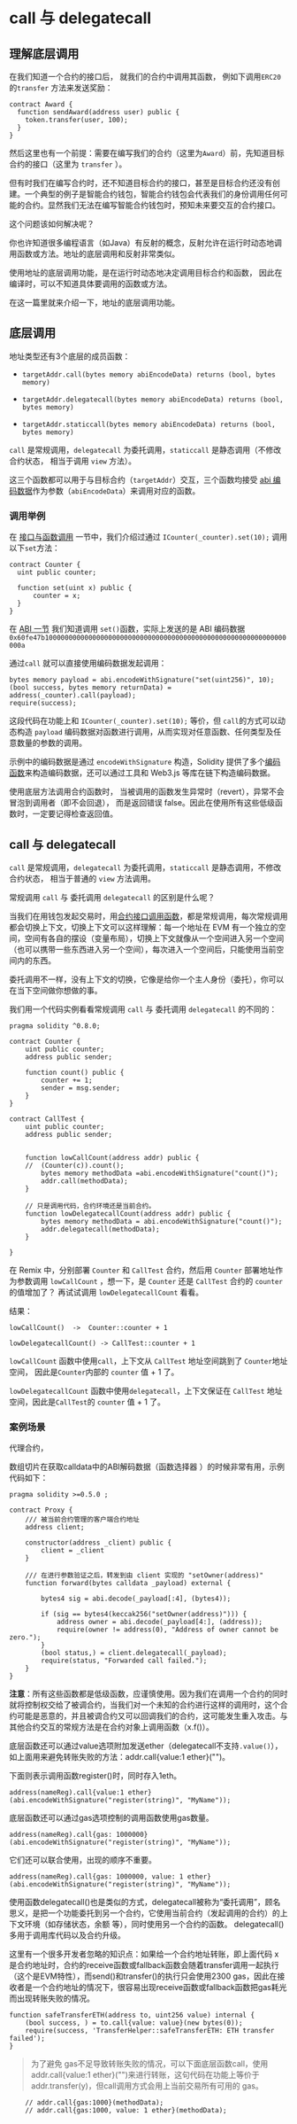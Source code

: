 # call 与 delegatecall

## 理解底层调用

在我们知道一个合约的接口后， 就我们的合约中调用其函数， 例如下调用`ERC20` 的`transfer` 方法来发送奖励：

```solidity
contract Award {
  function sendAward(address user) public {
    token.transfer(user, 100);
  }
}
```



然后这里也有一个前提：需要在编写我们的合约（这里为`Award`）前，先知道目标合约的接口（这里为 `transfer` ）。

但有时我们在编写合约时，还不知道目标合约的接口，甚至是目标合约还没有创建。一个典型的例子是智能合约钱包，智能合约钱包会代表我们的身份调用任何可能的合约。显然我们无法在编写智能合约钱包时，预知未来要交互的合约接口。

这个问题该如何解决呢？

你也许知道很多编程语言（如Java）有反射的概念，反射允许在运行时动态地调用函数或方法。地址的底层调用和反射非常类似。

使用地址的底层调用功能，是在运行时动态地决定调用目标合约和函数， 因此在编译时，可以不知道具体要调用的函数或方法。



在这一篇里就来介绍一下，地址的底层调用功能。



## 底层调用

 地址类型还有3个底层的成员函数：

- `targetAddr.call(bytes memory abiEncodeData) returns (bool, bytes memory)`

- `targetAddr.delegatecall(bytes memory abiEncodeData) returns (bool, bytes memory)`

- `targetAddr.staticcall(bytes memory abiEncodeData) returns (bool, bytes memory)`

 `call` 是常规调用，`delegatecall` 为委托调用，`staticcall` 是静态调用（不修改合约状态， 相当于调用 `view` 方法）。

这三个函数都可以用于与目标合约（`targetAddr`）交互，三个函数均接受 [abi 编码数据](ABI.md)作为参数（`abiEncodeData`）来调用对应的函数。



### 调用举例

在 [接口与函数调用](./17_interface.md) 一节中，我们介绍过通过 `ICounter(_counter).set(10);`  调用以下`set`方法：

```solidity
contract Counter {
  uint public counter;

  function set(uint x) public {
      counter = x;
  }
}
```



在 [ABI 一节](ABI.md) 我们知道调用 `set()`函数，实际上发送的是 ABI 编码数据`0x60fe47b1000000000000000000000000000000000000000000000000000000000000000a`

通过`call` 就可以直接使用编码数据发起调用：

```solidity
bytes memory payload = abi.encodeWithSignature("set(uint256)", 10);
(bool success, bytes memory returnData) = address(_counter).call(payload);
require(success);
```

这段代码在功能上和  `ICounter(_counter).set(10);` 等价，但 `call`的方式可以动态构造 `payload` 编码数据对函数进行调用，从而实现对任意函数、任何类型及任意数量的参数的调用。

示例中的编码数据是通过 `encodeWithSignature` 构造，Solidity 提供了多个[编码函数](./2_ABI.md#Solidity_编码函数)来构造编码数据，还可以通过工具和 Web3.js 等库在链下构造编码数据。



使用底层方法调用合约函数时， 当被调用的函数发生异常时（revert），异常不会冒泡到调用者（即不会回退）， 而是返回错误 false。因此在使用所有这些低级函数时，一定要记得检查返回值。



## call 与 delegatecall

 `call` 是常规调用，`delegatecall` 为委托调用，`staticcall` 是静态调用，不修改合约状态， 相当于普通的 `view` 方法调用。

常规调用  `call`  与 委托调用 `delegatecall` 的区别是什么呢？

当我们在用钱包发起交易时，用[合约接口调用函数](../solidity-basic/17_interface.md)，都是常规调用，每次常规调用都会切换上下文，切换上下文可以这样理解：每一个地址在 EVM 有一个独立的空间，空间有各自的摆设（变量布局），切换上下文就像从一个空间进入另一个空间（也可以携带一些东西进入另一个空间），每次进入一个空间后，只能使用当前空间内的东西。



委托调用不一样，没有上下文的切换，它像是给你一个主人身份（委托），你可以在当下空间做你想做的事。



我们用一个代码实例看看常规调用  `call`  与 委托调用 `delegatecall`  的不同的：

```solidity
pragma solidity ^0.8.0;

contract Counter {
    uint public counter;
    address public sender;

    function count() public {
        counter += 1;
        sender = msg.sender;
    }
}

contract CallTest {
    uint public counter;
    address public sender;


    function lowCallCount(address addr) public {
    //  (Counter(c)).count();
        bytes memory methodData =abi.encodeWithSignature("count()");
        addr.call(methodData);
    }

    // 只是调用代码，合约环境还是当前合约。
    function lowDelegatecallCount(address addr) public {
        bytes memory methodData = abi.encodeWithSignature("count()");
        addr.delegatecall(methodData);
    }

}
```



在 Remix 中，分别部署 `Counter` 和 `CallTest` 合约，然后用 `Counter` 部署地址作为参数调用 `lowCallCount`   ，想一下，是  `Counter` 还是  `CallTest` 合约的 `counter` 的值增加了？ 再试试调用 `lowDelegatecallCount`  看看。



结果：

```
lowCallCount()  ->  Counter::counter + 1   

lowDelegatecallCount() -> CallTest::counter + 1   
```



 `lowCallCount` 函数中使用`call`，上下文从 `CallTest` 地址空间跳到了 `Counter`地址空间， 因此是`Counter`内部的 `counter` 值 + 1 了。

`lowDelegatecallCount` 函数中使用`delegatecall`，上下文保证在 `CallTest` 地址空间，因此是`CallTest`的 `counter` 值 + 1 了。







###  案例场景

代理合约，

数组切片在获取calldata中的ABI解码数据（函数选择器 ）的时候非常有用，示例代码如下：

```solidity
pragma solidity >=0.5.0 ;

contract Proxy {
    /// 被当前合约管理的客户端合约地址
    address client;

    constructor(address _client) public {
        client = _client
    }

    /// 在进行参数验证之后，转发到由 client 实现的 "setOwner(address)"
    function forward(bytes calldata _payload) external {
        
        bytes4 sig = abi.decode(_payload[:4], (bytes4));
        
        if (sig == bytes4(keccak256("setOwner(address)"))) {
            address owner = abi.decode(_payload[4:], (address));
            require(owner != address(0), "Address of owner cannot be zero.");
        }
        (bool status,) = client.delegatecall(_payload);
        require(status, "Forwarded call failed.");
    }
}
```

 





**注意**：所有这些函数都是低级函数，应谨慎使用。因为我们在调用一个合约的同时就将控制权交给了被调合约，当我们对一个未知的合约进行这样的调用时，这个合约可能是恶意的，并且被调合约又可以回调我们的合约，这可能发生重入攻击。与其他合约交互的常规方法是在合约对象上调用函数（x.f()）。

底层函数还可以通过value选项附加发送ether（delegatecall不支持`.value()`），如上面用来避免转账失败的方法：addr.call{value:1 ether}("")。 

下面则表示调用函数register()时，同时存入1eth。

```
address(nameReg).call{value:1 ether}(abi.encodeWithSignature("register(string)", "MyName"));
```

底层函数还可以通过gas选项控制的调用函数使用gas数量。

```
address(nameReg).call{gas: 1000000}(abi.encodeWithSignature("register(string)", "MyName"));
```

它们还可以联合使用，出现的顺序不重要。

```
address(nameReg).call{gas: 1000000, value: 1 ether}(abi.encodeWithSignature("register(string)", "MyName"));
```

使用函数delegatecall()也是类似的方式，delegatecall被称为“委托调用”，顾名思义，是把一个功能委托到另一个合约，它使用当前合约（发起调用的合约）的上下文环境（如存储状态，余额 等），同时使用另一个合约的函数。 delegatecall()多用于调用库代码以及合约升级。





这里有一个很多开发者忽略的知识点：如果给一个合约地址转账，即上面代码 x 是合约地址时，合约的receive函数或fallback函数会随着transfer调用一起执行（这个是EVM特性），而send()和transfer()的执行只会使用2300 gas，因此在接收者是一个合约地址的情况下，很容易出现receive函数或fallback函数把gas耗光而出现转账失败的情况。



    function safeTransferETH(address to, uint256 value) internal {
        (bool success, ) = to.call{value: value}(new bytes(0));
        require(success, 'TransferHelper::safeTransferETH: ETH transfer failed');
    }



> 为了避免 gas不足导致转账失败的情况，可以下面底层函数call，使用addr.call{value:1 ether}("")来进行转账，这句代码在功能上等价于addr.transfer(y)，但call调用方式会用上当前交易所有可用的 gas。





        // addr.call{gas:1000}(methodData);
        // addr.call{gas:1000, value: 1 ether}(methodData);





